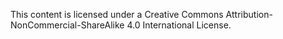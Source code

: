 This content is licensed under a Creative Commons Attribution-NonCommercial-ShareAlike 4.0 International License.
